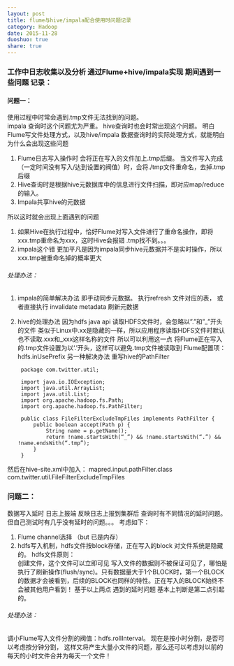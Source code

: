 ```yaml
---
layout: post
title: flume与hive/impala配合使用时问题记录
category: Hadoop
date: 2015-11-28
duoshuo: true
share: true
---
```


### 工作中日志收集以及分析  通过Flume+hive/impala实现 期间遇到一些问题  记录：
####  问题一：
使用过程中时常会遇到.tmp文件无法找到的问题。  
impala 查询时这个问题尤为严重。 hive查询时也会时常出现这个问题。
明白Flume写文件处理方式，以及hive/impala 数据查询时的实际处理方式，就能明白为什么会出现这些问题

1. Flume日志写入操作时 会将正在写入的文件加上.tmp后缀。 当文件写入完成（一定时间没有写入/达到设置的阀值）时，会将./tmp文件重命名，去掉.tmp后缀
2. Hive查询时是根据hive元数据库中的信息进行文件扫描，即对应map/reduce的输入。
3. Impala共享hive的元数据
 
所以这时就会出现上面遇到的问题
1. 如果Hive在执行过程中，恰好Flume对写入文件进行了重命名操作，即将xxx.tmp重命名为xxx，这时Hive会报错  .tmp找不到。。。
2. impala这个错  更加平凡是因为impala同步hive元数据并不是实时操作，所以xxx.tmp被重命名掉的概率更大

###### 处理办法：  
1. impala的简单解决办法 即手动同步元数据。 执行refresh 文件对应的表， 或者直接执行 invalidate metadata 刷新元数据

2. hive的处理办法 
因为hdfs java api 读取HDFS文件时，会忽略以”.”和”_”开头的文件
类似于Linux中.xx是隐藏的一样，所以应用程序读取HDFS文件时默认也不读取.xxx和_xxx这样名称的文件
所以可以利用这一点 将Flume正在写入的.tmp文件设置为以‘.’开头，这样可以避免.tmp文件被读取到
Flume配置项：hdfs.inUsePrefix
另一种解决办法 重写hive的PathFilter

		package com.twitter.util;
		
		import java.io.IOException;
		import java.util.ArrayList;
		import java.util.List;
		import org.apache.hadoop.fs.Path;
		import org.apache.hadoop.fs.PathFilter;
		
		public class FileFilterExcludeTmpFiles implements PathFilter {
		    public boolean accept(Path p) {
		        String name = p.getName();
		        return !name.startsWith(“_”) && !name.startsWith(“.”) && !name.endsWith(“.tmp”);
		    }
		}

然后在hive-site.xml中加入：
		<property>
		    <name>mapred.input.pathFilter.class</name>
		    <value>com.twitter.util.FileFilterExcludeTmpFiles</value>
		</property>



### 问题二：
数据写入延时
日志上报端 反映日志上报到集群后 查询时有不同情况的延时问题。 但自己测试时有几乎没有延时的问题。。。
考虑如下：
1. Flume channel选择 （but 已是内存）
2. hdfs写入机制，hdfs文件按block存储，正在写入的block 对文件系统是隐藏的。
hdfs文件原则：  
创建文件，这个文件可以立即可见
写入文件的数据则不被保证可见了，哪怕是执行了刷新操作(flush/sync)。只有数据量大于1个BLOCK时，第一个BLOCK的数据才会被看到，后续的BLOCK也同样的特性。正在写入的BLOCK始终不会被其他用户看到！ 
基于以上两点  遇到的延时问题 基本上判断是第二点引起的。
###### 处理办法：
调小Flume写入文件分割的阀值：hdfs.rollInterval。
现在是按小时分割，是否可以考虑按分钟分割，
这样又将产生大量小文件的问题，那么还可以考虑对以前的每天的小时文件合并为每天一个文件！

